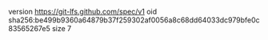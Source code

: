 version https://git-lfs.github.com/spec/v1
oid sha256:be499b9360a64879b37f259302af0056a8c68dd64033dc979bfe0c83565267e5
size 7
